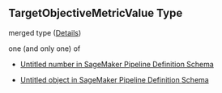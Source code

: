 ## TargetObjectiveMetricValue Type

merged type ([Details](pipeline-definition-definitions-floatargumentvalue.md))

one (and only one) of

*   [Untitled number in SageMaker Pipeline Definition Schema](pipeline-definition-definitions-floatargumentvalue-oneof-0.md "check type definition")

*   [Untitled object in SageMaker Pipeline Definition Schema](pipeline-definition-definitions-getfunction.md "check type definition")
